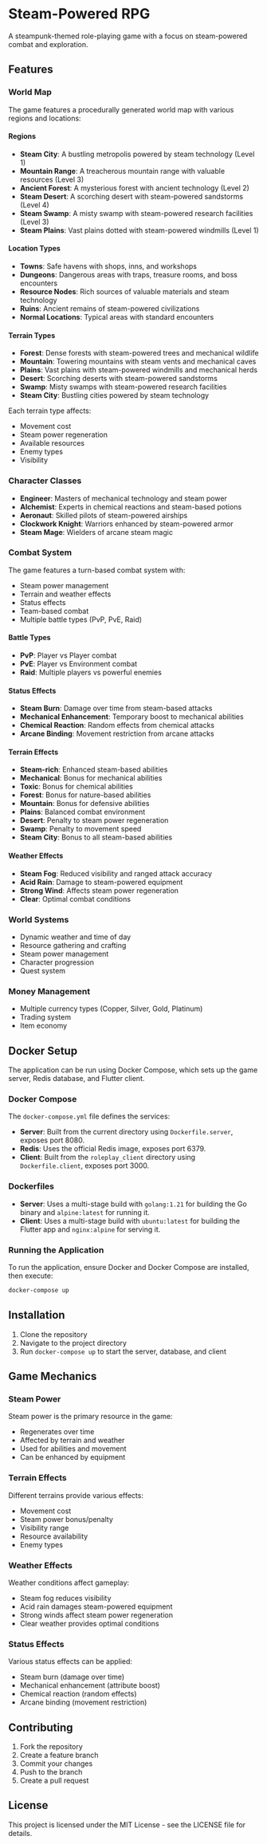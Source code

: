 # Steam-Powered RPG

A steampunk-themed role-playing game with a focus on steam-powered combat and exploration.

## Features

### World Map
The game features a procedurally generated world map with various regions and locations:

#### Regions
- **Steam City**: A bustling metropolis powered by steam technology (Level 1)
- **Mountain Range**: A treacherous mountain range with valuable resources (Level 3)
- **Ancient Forest**: A mysterious forest with ancient technology (Level 2)
- **Steam Desert**: A scorching desert with steam-powered sandstorms (Level 4)
- **Steam Swamp**: A misty swamp with steam-powered research facilities (Level 3)
- **Steam Plains**: Vast plains dotted with steam-powered windmills (Level 1)

#### Location Types
- **Towns**: Safe havens with shops, inns, and workshops
- **Dungeons**: Dangerous areas with traps, treasure rooms, and boss encounters
- **Resource Nodes**: Rich sources of valuable materials and steam technology
- **Ruins**: Ancient remains of steam-powered civilizations
- **Normal Locations**: Typical areas with standard encounters

#### Terrain Types
- **Forest**: Dense forests with steam-powered trees and mechanical wildlife
- **Mountain**: Towering mountains with steam vents and mechanical caves
- **Plains**: Vast plains with steam-powered windmills and mechanical herds
- **Desert**: Scorching deserts with steam-powered sandstorms
- **Swamp**: Misty swamps with steam-powered research facilities
- **Steam City**: Bustling cities powered by steam technology

Each terrain type affects:
- Movement cost
- Steam power regeneration
- Available resources
- Enemy types
- Visibility

### Character Classes
- **Engineer**: Masters of mechanical technology and steam power
- **Alchemist**: Experts in chemical reactions and steam-based potions
- **Aeronaut**: Skilled pilots of steam-powered airships
- **Clockwork Knight**: Warriors enhanced by steam-powered armor
- **Steam Mage**: Wielders of arcane steam magic

### Combat System
The game features a turn-based combat system with:
- Steam power management
- Terrain and weather effects
- Status effects
- Team-based combat
- Multiple battle types (PvP, PvE, Raid)

#### Battle Types
- **PvP**: Player vs Player combat
- **PvE**: Player vs Environment combat
- **Raid**: Multiple players vs powerful enemies

#### Status Effects
- **Steam Burn**: Damage over time from steam-based attacks
- **Mechanical Enhancement**: Temporary boost to mechanical abilities
- **Chemical Reaction**: Random effects from chemical attacks
- **Arcane Binding**: Movement restriction from arcane attacks

#### Terrain Effects
- **Steam-rich**: Enhanced steam-based abilities
- **Mechanical**: Bonus for mechanical abilities
- **Toxic**: Bonus for chemical abilities
- **Forest**: Bonus for nature-based abilities
- **Mountain**: Bonus for defensive abilities
- **Plains**: Balanced combat environment
- **Desert**: Penalty to steam power regeneration
- **Swamp**: Penalty to movement speed
- **Steam City**: Bonus to all steam-based abilities

#### Weather Effects
- **Steam Fog**: Reduced visibility and ranged attack accuracy
- **Acid Rain**: Damage to steam-powered equipment
- **Strong Wind**: Affects steam power regeneration
- **Clear**: Optimal combat conditions

### World Systems
- Dynamic weather and time of day
- Resource gathering and crafting
- Steam power management
- Character progression
- Quest system

### Money Management
- Multiple currency types (Copper, Silver, Gold, Platinum)
- Trading system
- Item economy

## Docker Setup
The application can be run using Docker Compose, which sets up the game server, Redis database, and Flutter client.

### Docker Compose
The `docker-compose.yml` file defines the services:
- **Server**: Built from the current directory using `Dockerfile.server`, exposes port 8080.
- **Redis**: Uses the official Redis image, exposes port 6379.
- **Client**: Built from the `roleplay_client` directory using `Dockerfile.client`, exposes port 3000.

### Dockerfiles
- **Server**: Uses a multi-stage build with `golang:1.21` for building the Go binary and `alpine:latest` for running it.
- **Client**: Uses a multi-stage build with `ubuntu:latest` for building the Flutter app and `nginx:alpine` for serving it.

### Running the Application
To run the application, ensure Docker and Docker Compose are installed, then execute:
```bash
docker-compose up
```

## Installation

1. Clone the repository
2. Navigate to the project directory
3. Run `docker-compose up` to start the server, database, and client

## Game Mechanics

### Steam Power
Steam power is the primary resource in the game:
- Regenerates over time
- Affected by terrain and weather
- Used for abilities and movement
- Can be enhanced by equipment

### Terrain Effects
Different terrains provide various effects:
- Movement cost
- Steam power bonus/penalty
- Visibility range
- Resource availability
- Enemy types

### Weather Effects
Weather conditions affect gameplay:
- Steam fog reduces visibility
- Acid rain damages steam-powered equipment
- Strong winds affect steam power regeneration
- Clear weather provides optimal conditions

### Status Effects
Various status effects can be applied:
- Steam burn (damage over time)
- Mechanical enhancement (attribute boost)
- Chemical reaction (random effects)
- Arcane binding (movement restriction)

## Contributing

1. Fork the repository
2. Create a feature branch
3. Commit your changes
4. Push to the branch
5. Create a pull request

## License

This project is licensed under the MIT License - see the LICENSE file for details.